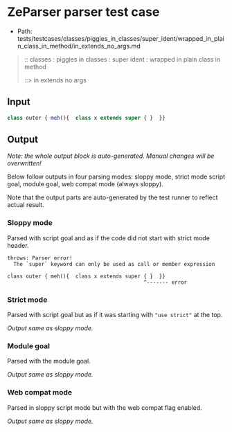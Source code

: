 # ZeParser parser test case

- Path: tests/testcases/classes/piggies_in_classes/super_ident/wrapped_in_plain_class_in_method/in_extends_no_args.md

> :: classes : piggies in classes : super ident : wrapped in plain class in method
>
> ::> in extends no args

## Input

`````js
class outer { meh(){  class x extends super { }  }}
`````

## Output

_Note: the whole output block is auto-generated. Manual changes will be overwritten!_

Below follow outputs in four parsing modes: sloppy mode, strict mode script goal, module goal, web compat mode (always sloppy).

Note that the output parts are auto-generated by the test runner to reflect actual result.

### Sloppy mode

Parsed with script goal and as if the code did not start with strict mode header.

`````
throws: Parser error!
  The `super` keyword can only be used as call or member expression

class outer { meh(){  class x extends super { }  }}
                                            ^------- error
`````

### Strict mode

Parsed with script goal but as if it was starting with `"use strict"` at the top.

_Output same as sloppy mode._

### Module goal

Parsed with the module goal.

_Output same as sloppy mode._

### Web compat mode

Parsed in sloppy script mode but with the web compat flag enabled.

_Output same as sloppy mode._
